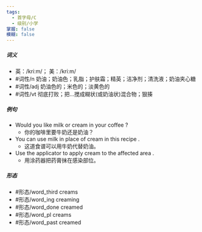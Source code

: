```yaml
---
tags:
  - 首字母/C
  - 级别/小学
掌握: false
模糊: false
---
```

##### 词义
- 英：/kriːm/； 美：/kriːm/
- #词性/n  奶油；奶油色；乳脂；护肤霜；精英；洁净剂；清洗液；奶油夹心糖
- #词性/adj  奶油色的；米色的；淡黄色的
- #词性/vt  彻底打败；把…搅成糊状(或奶油状)混合物；狠揍
##### 例句
- Would you like milk or cream in your coffee ?
	- 你的咖啡里要牛奶还是奶油？
- You can use milk in place of cream in this recipe .
	- 这道食谱可以用牛奶代替奶油。
- Use the applicator to apply cream to the affected area .
	- 用涂药器把药膏抹在感染部位。
##### 形态
- #形态/word_third creams
- #形态/word_ing creaming
- #形态/word_done creamed
- #形态/word_pl creams
- #形态/word_past creamed
